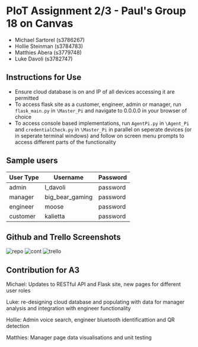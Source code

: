 # PIoT Assignment 2/3 - Paul's Group 18 on Canvas
* Michael Sartorel (s3786267)
* Hollie Steinman (s3784783)
* Matthies Abera (s3779748)
* Luke Davoli (s3782747)

## Instructions for Use
* Ensure cloud database is on and IP of all devices accessing it are permitted
* To access flask site as a customer, engineer, admin or manager, run `flask_main.py` in `\Master_Pi` and navigate to 0.0.0.0 in your browser of choice
* To access console based implementations, run `AgentPi.py` in `\Agent_Pi` and `credentialCheck.py` in `\Master_Pi` in parallel on seperate devices (or in seperate terminal windows) and follow on screen menu prompts to access different parts of the functionality

## Sample users
|User Type|Username|Password|
|-|-|-|
|admin|l_davoli|password|
|manager|big_bear_gaming|password|
|engineer|moose|password|
|customer|kalietta|password|

## Github and Trello Screenshots
![repo](https://raw.githubusercontent.com/lukedavoli/PIoT_A2/master/other/githubrepo.JPG?token=ALW3ZT4DVZE5G6Y4TT2QWS2655CR4)
![cont](https://raw.githubusercontent.com/lukedavoli/PIoT_A2/master/other/githubcont.JPG?token=ALW3ZT6SJKSAPEB7Z5OXMP2655CLI)
![trello](https://raw.githubusercontent.com/lukedavoli/PIoT_A2/master/other/trello.JPG?token=ALW3ZTYTRF7BZT5SFHHL772655CSM)

## Contribution for A3
Michael: Updates to RESTful API and Flask site, new pages for different user roles

Luke: re-designing cloud database and populating with data for manager analysis and integration with engineer functionality

Hollie: Admin voice search, engineer bluetooth identificattion and QR detection

Matthies: Manager page data visualisations and unit testing
